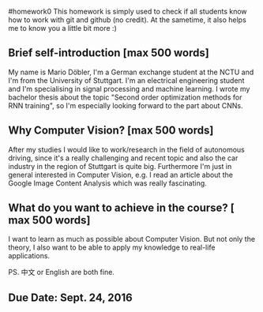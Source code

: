 #homework0
This homework is simply used to check if all students know how to work with git and github (no credit).
At the sametime, it also helps me to know you a little bit more :)

## Brief self-introduction [max 500 words]

My name is Mario Döbler, I'm a German exchange student at the NCTU and I'm from the University of Stuttgart. I'm an electrical engineering student and I'm specialising in signal processing and machine learning. I wrote my bachelor thesis about the topic "Second order optimization methods for RNN training", so I'm especially looking forward to the part about CNNs.

## Why Computer Vision? [max 500 words]

After my studies I would like to work/research in the field of autonomous driving, since it's a really challenging and recent topic and also the car industry in the region of Stuttgart is quite big. Furthermore I'm just in general interested in Computer Vision, e.g. I read an article about the Google Image Content Analysis which was really fascinating.

## What do you want to achieve in the course? [ max 500 words]

I want to learn as much as possible about Computer Vision. But not only the theory, I also want to be able to apply my knowledge to real-life applications.

PS. 中文 or English are both fine.

## Due Date: Sept. 24, 2016
